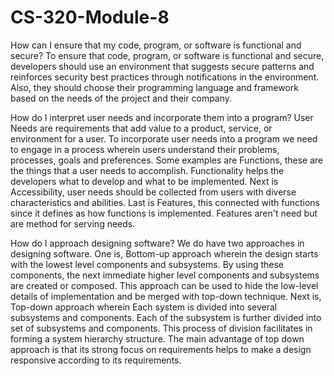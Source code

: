# CS-320-Module-8

How can I ensure that my code, program, or software is functional and secure?
To ensure that code, program, or software is functional and secure, developers should use an environment that suggests secure patterns and reinforces security best practices through notifications in the environment. Also, they should choose their programming language and framework based on the needs of the project and their company.

How do I interpret user needs and incorporate them into a program?
User Needs are requirements that add value to a product, service, or environment for a user. To incorporate user needs into a program we need to engage in a process wherein users understand their problems, processes, goals and preferences. Some examples are Functions, these are the things that a user needs to accomplish. Functionality helps the developers what to develop and what to be implemented. Next is Accessibility, user needs should be collected from users with diverse characteristics and abilities. Last is Features, this connected with functions since it defines as how functions is implemented. Features aren't need but are method for serving needs. 
 
How do I approach designing software?
We do have two approaches in designing software. One is, Bottom-up approach wherein the design starts with the lowest level components and subsystems. By using these components, the next immediate higher level components and subsystems are created or composed. This approach can be used to hide the low-level details of implementation and be merged with top-down technique. Next is, Top-down approach wherein Each system is divided into several subsystems and components. Each of the subsystem is further divided into set of subsystems and components. This process of division facilitates in forming a system hierarchy structure. The main advantage of top down approach is that its strong focus on requirements helps to make a design responsive according to its requirements.
